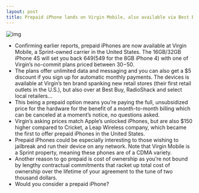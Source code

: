 ```yaml
---
layout: post
title: Prepaid iPhone lands on Virgin Mobile, also available via Best Buy and RadioShack
---
```

![img](http://media.idownloadblog.com/wp-content/uploads/2012/06/Virgin-Mobile-iPhone-teaser.jpg)
* Confirming earlier reports, prepaid iPhones are now available at Virgin Mobile, a Sprint-owned carrier in the United States. The 16GB/32GB iPhone 4S will set you back $649 ($549 for the 8GB iPhone 4) with one of Virgin’s no-commit plans priced between $30-$50.
* The plans offer unlimited data and messaging and you can also get a $5 discount if you sign up for automatic monthly payments. The devices is available at Virgin’s ten brand spanking new retail stores (their first retail outlets in the U.S.), but also over at Best Buy, RadioShack and select local retailers…
* This being a prepaid option means you’re paying the full, unsubsidized price for the hardware for the benefit of a month-to-month billing which can be canceled at a moment’s notice, no questions asked.
* Virgin’s asking prices match Apple’s unlocked iPhones, but are also $150 higher compared to Cricket, a Leap Wireless company, which became the first to offer prepaid iPhones in the United States.
* Prepaid iPhones could be especially interesting to those wishing to jailbreak and run their device on any network. Note that Virgin Mobile is a Sprint property, meaning these phones are of a CDMA variety.
* Another reason to go prepaid is cost of ownership as you’re not bound by lengthy contractual commitments that racket up total cost of ownership over the lifetime of your agreement to the tune of two thousand dollars.
* Would you consider a prepaid iPhone?

